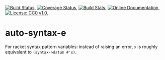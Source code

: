 [![Build Status,](https://img.shields.io/travis/jsmaniac/auto-syntax-e/master.svg)](https://travis-ci.org/jsmaniac/auto-syntax-e)
[![Coverage Status,](https://img.shields.io/coveralls/jsmaniac/auto-syntax-e/master.svg)](https://coveralls.io/github/jsmaniac/auto-syntax-e)
[![Build Stats,](https://img.shields.io/badge/build-stats-blue.svg)](http://jsmaniac.github.io/travis-stats/#jsmaniac/auto-syntax-e)
[![Online Documentation,](https://img.shields.io/badge/docs-online-blue.svg)](http://docs.racket-lang.org/auto-syntax-e/)
[![License: CC0 v1.0.](https://img.shields.io/badge/license-CC0-blue.svg)](https://creativecommons.org/publicdomain/zero/1.0/)

auto-syntax-e
=============

For racket syntax pattern variables: instead of raising an error, `x` is roughly equivalent to `(syntax->datum #'x)`.